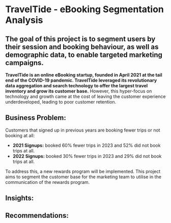 # TravelTide - eBooking Segmentation Analysis

## The goal of this project is to segment users by their session and booking behaviour, as well as demographic data, to enable targeted marketing campaigns.
**TravelTide is an online eBooking startup, founded in April 2021 at the tail end of the COVID-19 pandemic. TravelTide leveraged its revolutionary data aggregation and search technology to offer the largest travel inventory and grow its customer base.** However, this hyper-focus on technology and growth came at the cost of leaving the customer experience underdeveloped, leading to poor customer retention.

## Business Problem:
Customers that signed up in previous years are booking fewer trips or not booking at all:
- **2021 Signups:** booked 60% fewer trips in 2023 and 52% did not book trips at all.
- **2022 Signups:** booked 30% fewer trips in 2023 and 29% did not book trips at all.

To address this, a new rewards program will be implemented. This project aims to segment the customer base for the marketing team to utilise in the communication of the rewards program.
## Insights:

## Recommendations:
